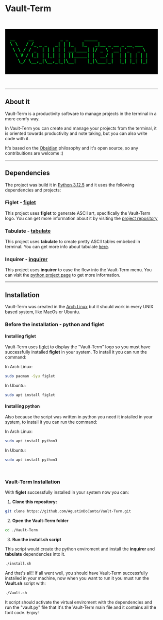 # Vault-Term

<br>

![Vault-Term-Logo](./documentation/img/Vault-Term-Logo.png "Vault Term Logo")

<br>
<hr>

## About it

Vault-Term is a productivity software to manage projects in the terminal in a more comfy way.

In Vault-Term you can create and manage your projects from the terminal, it is oriented towards productivity and note taking, but you can also write code with it.

It's based on the [Obsidian](https://obsidian.md/) philosophy and it's open source, so any contribuitions are welcome :)

<hr>

## Dependencies

The project was build it in [Python 3.12.5](https://www.python.org/) and it uses the following dependencies and projects:

### Figlet - [figlet](https://github.com/cmatsuoka/figlet)

This project uses **figlet** to generate ASCII art, specifically the Vault-Term logo. You can get more information about it by visiting the [project repository](https://github.com/cmatsuoka/figlet)

### Tabulate - [tabulate](https://pypi.org/project/tabulate/)

This project uses **tabulate** to create pretty ASCII tables embebed in terminal. You can get more info about tabulate [here](https://pypi.org/project/tabulate/).

### Inquirer - [inquirer](https://pypi.org/project/inquirer/)

This project uses **inquirer** to ease the flow into the Vault-Term menu. You can visit the [python project page](https://pypi.org/project/inquirer/) to get more information.


<hr>

## Installation

Vault-Term was created in the [Arch Linux](https://archlinux.org/) but it should work in every UNIX based system, like MacOs or Ubuntu.

### Before the installation - **python and figlet**

#### Installing figlet
Vault-Term uses [figlet](https://github.com/cmatsuoka/figlet) to display the "Vault-Term" logo so you must have successfully installed **figlet** in your system. To install it you can run the command:

In Arch Linux:
```bash
sudo pacman -Syu figlet
```

In Ubuntu:
```bash
sudo apt install figlet
```

#### Installing python

Also because the script was written in python you need it installed in your system, to install it you can run the command:


In Arch Linux:
```bash
sudo apt install python3
```

In Ubuntu:
```bash
sudo apt install python3
```

<br>

### Vault-Term Installation

With **figlet** successfully installed in your system now you can:

1. **Clone this repository:**

```bash
git clone https://github.com/AgustinDoCanto/Vault-Term.git
```

2. **Open the Vault-Term folder**

```bash
cd ./Vault-Term
```

3. **Run the install.sh script**

This script would create the python enviroment and install the **inquirer** and **tabulate** dependencies into it.

```bash
./install.sh
```

And that's all!! If all went well, you should have Vault-Term successfully installed in your machine, now when you want to run it you must run the **Vault.sh** script with:

```bash
./Vault.sh
```

It script should activate the virtual enviroment with the dependencies and run the "vault.py" file that it's the Vault-Term main file and it contains all the font code. Enjoy!


